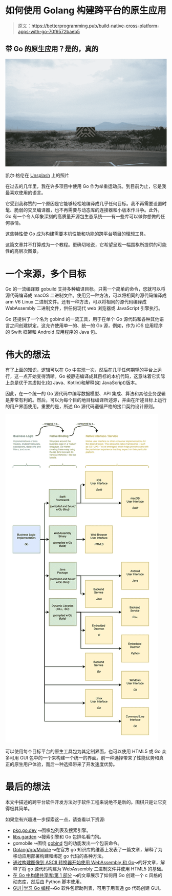 # 如何使用 Golang 构建跨平台的原生应用

> 原文：<https://betterprogramming.pub/build-native-cross-platform-apps-with-go-70f9572baeb5>

## 带 Go 的原生应用？是的，真的

![](img/fe3aff59777562db6c5e9e72a85a63e9.png)

凯尔·格伦在 [Unsplash](https://unsplash.com/photos/IFLgWYlT2fI) 上的照片

在过去的几年里，我在许多项目中使用 Go 作为举重运动员。到目前为止，它是我最喜欢使用的语言。

它受到我称赞的一个原因是它能够轻松地编译成几乎任何目标。我不再需要设置时髦、脆弱的交叉编译器，也不再需要与动态库的连接器和小版本作斗争。此外，Go 有一个令人印象深刻的高质量开源包生态系统——有一些库可以做你想做的任何事情。

这些特性使 Go 成为构建需要本机性能和功能的跨平台项目的理想工具。

这篇文章并不打算成为一个教程。更确切地说，它希望呈现一幅围棋所提供的可能性的高层次图景。

# 一个来源，多个目标

Go 的一流编译器 gobuild 支持多种编译目标。只需一个简单的命令，您就可以将源代码编译成 macOS 二进制文件。使用另一种方法，可以将相同的源代码编译成 arm V6 Linux 二进制文件。还有一种方法，可以将相同的源代码编译成 WebAssembly 二进制文件，供任何现代 web 浏览器或 JavaScript 引擎执行。

Go 还提供了一个名为 gobind 的一流工具，用于在单个 Go 源代码和各种其他语言之间创建绑定。这允许使用单一的、统一的 Go 源，例如，作为 iOS 应用程序的 Swift 框架和 Android 应用程序的 Java 包。

# 伟大的想法

有了上面的知识，逻辑可以在 Go 中实现一次，然后在几乎任何期望的平台上运行，这一点开始变得清晰。Go 被静态编译成其目标的本机代码，这意味着它实际上总是优于其虚拟化(如 Java、Kotlin)和解释(如 JavaScript)版本。

因此，在一个统一的 Go 源代码中编写数据模型、API 集成、算法和其他业务逻辑是非常有利的。然后，可以为每个目的地目标编译所述源，并由在所述目标上运行的用户界面使用。重要的是，所述 Go 源代码遵循严格的接口契约设计原则。

![](img/898997430f1aadfe15625176846b5eea.png)

可以使用每个目标平台的原生工具包为其定制界面，也可以使用 HTML5 或 Go 众多可用 GUI 包中的一个来构建一个统一的界面。前一种选择带来了性能优势和真正的原生用户体验，而后一种选择带来了开发速度优势。

# **最后的想法**

本文中描述的跨平台软件开发方法对于软件工程来说绝不是新的。围棋只是让它变得极其简单。

如果您有兴趣进一步探索这一点，请查看以下资源:

*   [pkg.go.dev](https://pkg.go.dev/) ↝围棋包列表及搜索引擎。
*   [libs.garden](https://libs.garden/go) ↝搜索引擎和 Go 包排名看门狗。
*   gomobile ↝围绕 [gobind](https://pkg.go.dev/golang.org/x/mobile/cmd/gobind) 包的功能发出一个包装命令。
*   [Golang/go/Mobile](https://github.com/golang/go/wiki/Mobile) ↝在官方 go 知识库的维基上发表了一篇文章，解释了为移动应用部署构建和绑定 go 代码的各种方法。
*   [通过构建图像到 ASCII 转换器开始使用 WebAssembly 和 Go](https://medium.com/swlh/getting-started-with-webassembly-and-go-by-building-an-image-to-ascii-converter-dea10bdf71f6)↝的好文章，解释了将 go 源代码构建为 WebAssembly 二进制文件并使用 HTML5 的基础。
*   [在 Go 中构建共享库:第 1 部分](https://www.darkcoding.net/software/building-shared-libraries-in-go-part-1/) ↝的文章展示了如何用 Go 创建一个 c 风格的动态库，然后由 Python 脚本使用。
*   [GUI |学习 Go 编程](https://golangr.com/gui/)↝Go 软件包帮助列表，可用于用普通 go 代码创建 GUI。